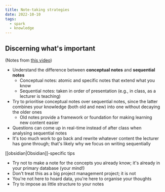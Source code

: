 ```yaml
---
title: Note-taking strategies
date: 2022-10-10
tags:
  - spark
  - knowledge
---
```


## Discerning what's important
(Notes from [this video](https://www.youtube.com/watch?v=MYJsGksojms))
- Understand the difference between **conceptual notes** and **sequential notes**
    - Conceptual notes: atomic and specific notes that extend what you know
    - Sequential notes: taken in order of presentation (e.g., in class, as a lecturer is teaching)
- Try to prioritise conceptual notes over sequential notes, since the latter combines your knowledge (both old and new) into one without decaying the older ones
    - Old notes provide a framework or foundation for making learning new content easier
- Questions can come up in real-time instead of after class when analysing sequential notes
- It's too much work to go back and rewrite whatever content the lecturer has gone through; that's likely why we focus on writing sequentially

[[obsidian|Obsidian]]-specific tips
- Try not to make a note for the concepts you already know; it's already in your primary database (your mind!)
- Don't treat this as a big project management project; it is not
- You're not here to hoard data, you're here to organise your thoughts
- Try to impose as little structure to your notes